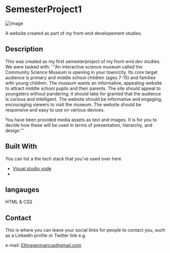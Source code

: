 # SemesterProject1

![image](https://user-images.githubusercontent.com/52622303/164316813-4b12d99f-aeb7-4069-85cf-e72b3a50ac99.png)

A website created as part of my front-end developement studies.

## Description


This was created as my first semesterproject of my front-end dev studies.
We were tasked with:
'''An interactive science museum called the Community Science Museum is opening in your town/city. Its core target audience is primary and middle school children (ages 7-15) and families with young children. The museum wants an informative, appealing website to attract middle school pupils and their parents. The site should appeal to youngsters without pandering; it should take for granted that the audience is curious and intelligent. The website should be informative and engaging, encouraging viewers to visit the museum. The website should be responsive and easy to use on various devices.

You have been provided media assets as text and images. It is for you to decide how these will be used in terms of presentation, hierarchy, and design.'''

## Built With

You can list a the tech stack that you've used over here

- [Visual studio vode](https://code.visualstudio.com/)
- 
## langauges
HTML & CSS

## Contact


This is where you can leave your social links for people to contact you, such as a LinkedIn profile or Twitter link e.g.

e-mail:
Ellingsenmarcus@gmail.com

